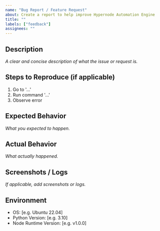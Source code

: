```yaml
---
name: "Bug Report / Feature Request"
about: Create a report to help improve Hypernode Automation Engine
title: ""
labels: ["feedback"]
assignees: ""
---
```


## Description
_A clear and concise description of what the issue or request is._

## Steps to Reproduce (if applicable)
1. Go to '...'
2. Run command '...'
3. Observe error

## Expected Behavior
_What you expected to happen._

## Actual Behavior
_What actually happened._

## Screenshots / Logs
_If applicable, add screenshots or logs._

## Environment
- OS: [e.g. Ubuntu 22.04]
- Python Version: [e.g. 3.10]
- Node Runtime Version: [e.g. v1.0.0]
